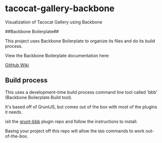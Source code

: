 tacocat-gallery-backbone
========================

Visualization of Tacocat Gallery using Backbone

##Backbone Boilerplate##

This project uses Backbone Boilerplate to organize its files and do its build process.

View the Backbone Boilerplate documentation here:

[GitHub Wiki](https://github.com/tbranyen/backbone-boilerplate/wiki)

## Build process ##

This uses a development-time build process command line tool called 'bbb' (Backbone Boilerplate Build tool).

It's based off of GruntJS, but comes out of the box with most of the plugins it needs.

isit the 
[grunt-bbb](https://github.com/backbone-boilerplate/grunt-bbb)
plugin repo and follow the instructions to install.  

Basing your project off
this repo will allow the `bbb` commands to work out-of-the-box.
